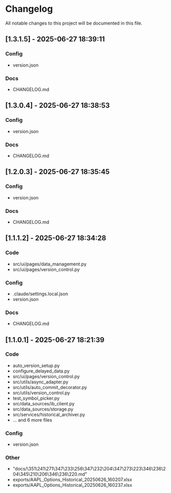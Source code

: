 # Changelog

All notable changes to this project will be documented in this file.





## [1.3.1.5] - 2025-06-27 18:39:11

### Config
- version.json

### Docs
- CHANGELOG.md


## [1.3.0.4] - 2025-06-27 18:38:53

### Config
- version.json

### Docs
- CHANGELOG.md


## [1.2.0.3] - 2025-06-27 18:35:45

### Config
- version.json

### Docs
- CHANGELOG.md


## [1.1.1.2] - 2025-06-27 18:34:28

### Code
- src/ui/pages/data_management.py
- src/ui/pages/version_control.py

### Config
- .claude/settings.local.json
- version.json

### Docs
- CHANGELOG.md


## [1.1.0.1] - 2025-06-27 18:21:39

### Code
- auto_version_setup.py
- configure_delayed_data.py
- src/ui/pages/version_control.py
- src/utils/async_adapter.py
- src/utils/auto_commit_decorator.py
- src/utils/version_control.py
- test_symbol_picker.py
- src/data_sources/ib_client.py
- src/data_sources/storage.py
- src/services/historical_archiver.py
- ... and 6 more files

### Config
- version.json

### Other
- "docs/\351\241\271\347\233\256\347\232\204\347\273\223\346\236\204\345\210\206\346\236\220.md"
- exports/AAPL_Options_Historical_20250626_160207.xlsx
- exports/AAPL_Options_Historical_20250626_160237.xlsx


